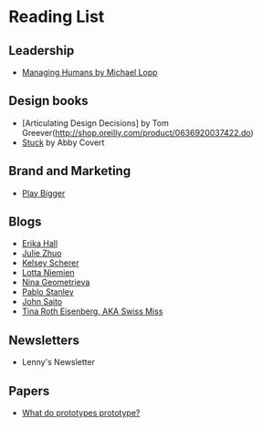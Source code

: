 # Reading List

## Leadership
* [Managing Humans by Michael Lopp](https://www.amazon.com/Managing-Humans-Humorous-Software-Engineering/dp/1430243147)

## Design books
* [Articulating Design Decisions] by Tom Greever(http://shop.oreilly.com/product/0636920037422.do)
* [Stuck](https://abbycovert.com/stuck/) by Abby Covert

## Brand and Marketing
* [Play Bigger](https://www.playbigger.com/book)


## Blogs
* [Erika Hall](https://medium.com/@mulegirl)
* [Julie Zhuo](https://medium.com/@joulee)
* [Kelsey Scherer](http://www.kelseyscherer.com/writing)
* [Lotta Niemien](https://www.lottanieminen.com)
* [Nina Geometrieva](https://medium.com/@geometrieva)
* [Pablo Stanley](https://thedesignteam.io/@pablostanley)
* [John Saito](https://medium.com/@jsaito)
* [Tina Roth Eisenberg, AKA Swiss Miss](https://www.swiss-miss.com)

## Newsletters
- Lenny's Newsletter

## Papers
* [What do prototypes prototype?](https://github.com/davidhoang/dh/blob/master/resources/favorite-research-papers/Prototypes.pdf)
